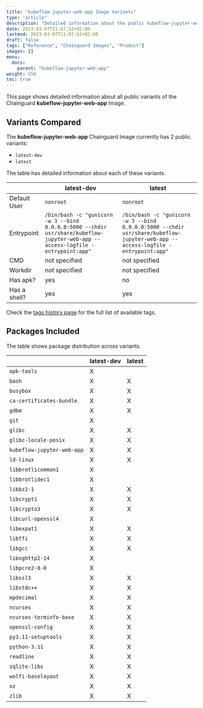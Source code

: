 ```yaml
---
title: "kubeflow-jupyter-web-app Image Variants"
type: "article"
description: "Detailed information about the public kubeflow-jupyter-web-app Chainguard Image variants"
date: 2023-03-07T11:07:52+02:00
lastmod: 2023-03-07T11:07:52+02:00
draft: false
tags: ["Reference", "Chainguard Images", "Product"]
images: []
menu:
  docs:
    parent: "kubeflow-jupyter-web-app"
weight: 550
toc: true
---
```


This page shows detailed information about all public variants of the Chainguard **kubeflow-jupyter-web-app** Image.

## Variants Compared
The **kubeflow-jupyter-web-app** Chainguard Image currently has 2 public variants: 

- `latest-dev`
- `latest`

The table has detailed information about each of these variants.

|              | latest-dev                                                                                                                      | latest                                                                                                                          |
|--------------|---------------------------------------------------------------------------------------------------------------------------------|---------------------------------------------------------------------------------------------------------------------------------|
| Default User | `nonroot`                                                                                                                       | `nonroot`                                                                                                                       |
| Entrypoint   | `/bin/bash -c "gunicorn -w 3 --bind 0.0.0.0:5000 --chdir usr/share/kubeflow-jupyter-web-app --access-logfile - entrypoint:app"` | `/bin/bash -c "gunicorn -w 3 --bind 0.0.0.0:5000 --chdir usr/share/kubeflow-jupyter-web-app --access-logfile - entrypoint:app"` |
| CMD          | not specified                                                                                                                   | not specified                                                                                                                   |
| Workdir      | not specified                                                                                                                   | not specified                                                                                                                   |
| Has apk?     | yes                                                                                                                             | no                                                                                                                              |
| Has a shell? | yes                                                                                                                             | yes                                                                                                                             |

Check the [tags history page](/chainguard/chainguard-images/reference/kubeflow-jupyter-web-app/tags_history/) for the full list of available tags.

## Packages Included
The table shows package distribution across variants.

|                            | latest-dev | latest |
|----------------------------|------------|--------|
| `apk-tools`                | X          |        |
| `bash`                     | X          | X      |
| `busybox`                  | X          | X      |
| `ca-certificates-bundle`   | X          | X      |
| `gdbm`                     | X          | X      |
| `git`                      | X          |        |
| `glibc`                    | X          | X      |
| `glibc-locale-posix`       | X          | X      |
| `kubeflow-jupyter-web-app` | X          | X      |
| `ld-linux`                 | X          | X      |
| `libbrotlicommon1`         | X          |        |
| `libbrotlidec1`            | X          |        |
| `libbz2-1`                 | X          | X      |
| `libcrypt1`                | X          | X      |
| `libcrypto3`               | X          | X      |
| `libcurl-openssl4`         | X          |        |
| `libexpat1`                | X          | X      |
| `libffi`                   | X          | X      |
| `libgcc`                   | X          | X      |
| `libnghttp2-14`            | X          |        |
| `libpcre2-8-0`             | X          |        |
| `libssl3`                  | X          | X      |
| `libstdc++`                | X          | X      |
| `mpdecimal`                | X          | X      |
| `ncurses`                  | X          | X      |
| `ncurses-terminfo-base`    | X          | X      |
| `openssl-config`           | X          | X      |
| `py3.11-setuptools`        | X          | X      |
| `python-3.11`              | X          | X      |
| `readline`                 | X          | X      |
| `sqlite-libs`              | X          | X      |
| `wolfi-baselayout`         | X          | X      |
| `xz`                       | X          | X      |
| `zlib`                     | X          | X      |

